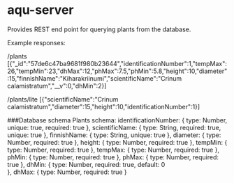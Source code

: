 # aqu-server

Provides REST end point for querying plants from the database.

Example responses:

/plants
[{"_id":"57de6c47ba9681f980b23644","identificationNumber":1,"tempMax":26,"tempMin":23,"dhMax":12,"phMax":7.5,"phMin":5.8,"height":10,"diameter":15,"finnishName":"Kiharakriinumi","scientificName":"Crinum calamistratum","__v":0,"dhMin":2}]

/plants/lite
[{"scientificName":"Crinum calamistratum","diameter":15,"height":10,"identificationNumber":1}]


###Database schema
Plants schema:
identificationNumber: {
    type: Number,
    unique: true,
    required: true
},
scientificName: {
    type: String,
    required: true,
    unique: true
},
finnishName: {
    type: String,
    unique: true
},
diameter: {
    type: Number,
    required: true
},
height: {
    type: Number,
    required: true
},
tempMin: {
    type: Number,
    required: true
},
tempMax: {
    type: Number,
    required: true
},
phMin: {
    type: Number,
    required: true
},
phMax: {
    type: Number,
    required: true
},
dhMin: {
    type: Number,
    required: true,
    default: 0        
},
dhMax: {
    type: Number,
    required: true
}
